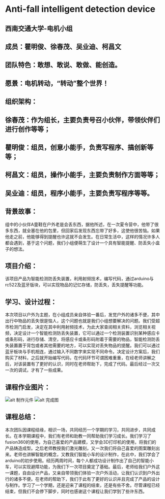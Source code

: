 # Anti-fall intelligent detection device
## 西南交通大学-电机小组
## 成员：瞿明俊、徐春茂、吴业迪、柯昌文
## 团队特色：敢想、敢说、敢做、能创造。
## 愿景：电机转动，“转动”整个世界！
## 组织架构：
## 徐春茂：作为组长，主要负责号召小伙伴，带领伙伴们进行创作等等；
## 瞿明俊：组员，创意小能手，负责写程序、搞创新等等；
## 柯昌文：组员，操作小能手，主要负责制作方面等等；
## 吴业迪：组员，程序小能手，主要负责写程序等等。
## 背景故事：
组中的小伙伴A童鞋在户外老是会丢东西，据他所述，在一次夏令营中，他带了很多东西，就全塞在他的包里，但回家后发现东西忘带了好多，这使他很苦恼。如果他走之前，他能够得到提醒也许这就不会发生。在日常生活中，这样的情况许多人都会遇到，基于这个问题，我们小组便萌生了设计一个具有智能提醒、防丢失小盒子的想法。
## 项目介绍：
该项目产品为智能检测防丢失装置，利用射频技术，编写代码，通过arduino与rc522及蓝牙版块，可以实现物品的记忆存储，防丢失，丢失提醒等功能。
## 学习、设计过程：
本次项目以户外为主题，在小组成员亲自体验一番后，发觉户外的诸多不便，其中出行中物品的丢失很是恼人，这个问题也就是我们小组想要解决的问题。我们受超市检测门启发，决定在其中利用射频技术，为此大家查阅相关资料，浏览相关视频，决定设计一个智能检测防丢失装置，它可以通过一个检测装置识别某种感应卡或条形码，进行存储、清空，将感应卡或条形码附着于需要的物品，智能检测防丢失装置置于背包或者其他需要的地方，可以实现对丢失物品的提醒。我们可以通过蓝牙板块与手机相连，通过输入不同数字来实现不同命令。决定设计方案后，我们购买了材料，之后就开始编写代码，在代码环节可谓困难重重，在经老师讲解之后，对该装置有了更好的认识，同时在老师帮助下，完成了代码。最后经过一次又一次的调试，才有了一些成果。
## 课程作业图片：
![alt 制作元件](https://github.com/Junjun-Cancan/Intelligent-detection-device/blob/master/IMG_20191217_103233.JPG)
![alt 完成图](https://github.com/Junjun-Cancan/Intelligent-detection-device/blob/master/IMG_20191217_101007.jpg)
## 课程总结：
本次团队因课程结缘，相识一场，共同经历一个学期的学习，共同进步，共同成长。在本学期课程中，我们有老师和助教一同帮助我们学习成长。我们学习了fusion360的使用，为自己喜爱的产品建模，又学会3D打印机的使用，将我们的产品铸造成型。之后老师教授我们激光雕刻，又一次我们将自己喜爱的图案雕刻出来。老师也讲解智能的概念，又教我们智能小车的设计制作，在此中，我们学会了arduino的初步使用。经历两周时间，每个人都成功设计制作出了自己的智能小车，可以实现避障功能，为我们下一次项目奠定了基础。最后，老师给我们户外这一课题，自由设计产品，又亲自带领我们体验一次户外活动，让我们认识到户外出行的诸多不便。在老师的帮助下，我们于此有了更好的认识并且完成了产品的设计与制作。学习了一个学期，还是迎来了课程的结束，还是有些不舍。尽管课程已经结束，但我们不会停下脚步，同时也感谢这个课程让我们学到了些许东西。
